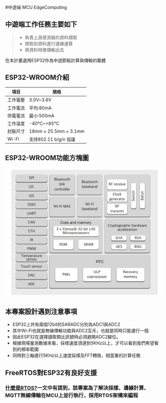#中遊端 MCU EdgeComputing
## 中遊端工作任務主要如下
> * 負責上游感測器的資料擷取
> * 撈取到資料進行邊緣運算
> * 將資料特徵傳輸出去

在本計畫選用ESP32作為中遊節點計算與傳輸的載體
## ESP32-WROOM介紹
|  項目   | 規格  |
|  ----  | ----  | 
| 工作電壓  | 3.0V~3.6V |
| 工作電流  | 平均:80mA |
| 供電電流  | 最小:500mA |
| 工作溫度  | -40&deg;C~+85&deg;C|
|封裝尺寸| 18mm &times; 25.5mm &times; 3.1mm|
| Wi-Fi | 支持802.11 b/g/n 協議|
## ESP32-WROOM功能方塊圖
![FunctionBlockOfESP32](README_img_file/FunctionBlockOfESP32.png)
## 本專案設計遇到注意事項
* ESP32上共有兩個12bit的SARADC分別為ADC1與ADC2
* 其中Wi-Fi也就是無線傳輸功能與ADC2互斥，也就是同時只能運行一個
* 因此ESP32在選擇讀取類比訊號時必須避開ADC2腳位。
* 根據現場量測數據來看，採樣速度須達到5KHz以上，才可以看到我們希望看到的頻率範圍
* 同時對三軸進行5KHz以上速度採樣及FFT轉換，相當重的計算任務
## FreeRTOS對ESP32有良好支援
### [什麼是RTOS?](https://great-vole-c2e.notion.site/ESP32-with-RTOS-08773e8b050648a0af60a7a117fe66ee)一文中有提到，該專案為了解決採樣、邊緣計算、MQTT無線傳輸在MCU上並行執行，採用RTOS架構來編程

